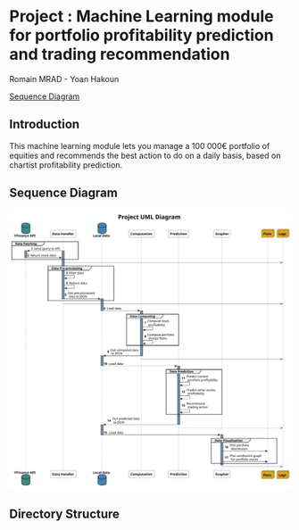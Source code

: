 # Project : Machine Learning module for portfolio profitability prediction and trading recommendation
Romain MRAD - Yoan Hakoun 

[Sequence Diagram](#sequence-diagram)

## Introduction

This machine learning module lets you manage a 100 000€ portfolio
of equities and recommends the best action to do on a daily basis, based on 
chartist profitability prediction.

## Sequence Diagram
![Sequence Diagram](docs/sequence_diagram/sequence.svg)

## Directory Structure

```

```
